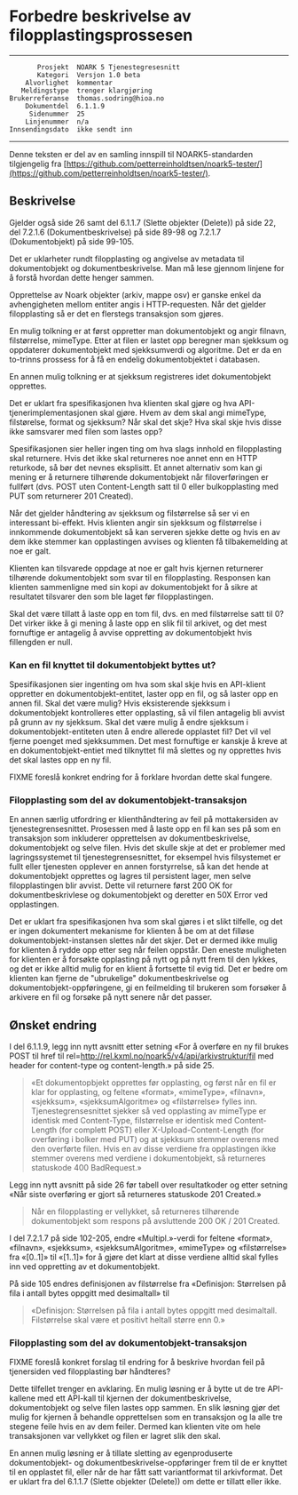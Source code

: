Forbedre beskrivelse av filopplastingsprossesen
===============================================

 ------------------  ---------------------------------
           Prosjekt  NOARK 5 Tjenestegresesnitt
           Kategori  Versjon 1.0 beta
        Alvorlighet  kommentar
       Meldingstype  trenger klargjøring
    Brukerreferanse  thomas.sodring@hioa.no
        Dokumentdel  6.1.1.9
         Sidenummer  25
        Linjenummer  n/a
    Innsendingsdato  ikke sendt inn
 ------------------  ---------------------------------

Denne teksten er del av en samling innspill til NOARK5-standarden
tilgjengelig fra [https://github.com/petterreinholdtsen/noark5-tester/](https://github.com/petterreinholdtsen/noark5-tester/).

Beskrivelse
-----------

Gjelder også side 26 samt del 6.1.1.7 (Slette objekter (Delete)) på
side 22, del 7.2.1.6 (Dokumentbeskrivelse) på side 89-98 og 7.2.1.7
(Dokumentobjekt) på side 99-105.

Det er uklarheter rundt filopplasting og angivelse av metadata til
dokumentobjekt og dokumentbeskrivelse. Man må lese gjennom linjene for
å forstå hvordan dette henger sammen.

Opprettelse av Noark objekter (arkiv, mappe osv) er ganske enkel da
avhengigheten mellom entiter angis i HTTP-requesten. Når det gjelder
filopplasting så er det en flerstegs transaksjon som gjøres.

En mulig tolkning er at først oppretter man dokumentobjekt og angir
filnavn, filstørrelse, mimeType.  Etter at filen er lastet opp
beregner man sjekksum og oppdaterer dokumentobjekt med sjekksumverdi
og algoritme.  Det er da en to-trinns prossess for å få en endelig
dokumentobjektet i databasen.

En annen mulig tolkning er at sjekksum registreres idet dokumentobjekt
opprettes.

Det er uklart fra spesifikasjonen hva klienten skal gjøre og hva
API-tjenerimplementasjonen skal gjøre.  Hvem av dem skal angi
mimeType, filstørelse, format og sjekksum?  Når skal det skje?  Hva
skal skje hvis disse ikke samsvarer med filen som lastes opp?

Spesifikasjonen sier heller ingen ting om hva slags innhold en
filopplasting skal returnere.  Hvis det ikke skal returneres noe annet
enn en HTTP returkode, så bør det nevnes eksplisitt.  Et annet
alternativ som kan gi mening er å returnere tilhørende dokumentobjekt
når filoverføringen er fullført (dvs. POST uten Content-Length satt
til 0 eller bulkopplasting med PUT som returnerer 201 Created).

Når det gjelder håndtering av sjekksum og filstørrelse så ser vi en
interessant bi-effekt.  Hvis klienten angir sin sjekksum og
filstørrelse i innkommende dokumentobjekt så kan serveren sjekke dette
og hvis en av dem ikke stemmer kan opplastingen avvises og klienten få
tilbakemelding at noe er galt.

Klienten kan tilsvarede oppdage at noe er galt hvis kjernen
returnerer tilhørende dokumentobjekt som svar til en filopplasting.
Responsen kan klienten sammenligne med sin kopi av dokumentobjekt for
å sikre at resultatet tilsvarer den som ble laget før filopplastingen.

Skal det være tillatt å laste opp en tom fil, dvs. en med filstørrelse
satt til 0?  Det virker ikke å gi mening å laste opp en slik fil til
arkivet, og det mest fornuftige er antagelig å avvise oppretting av
dokumentobjekt hvis fillengden er null.

### Kan en fil knyttet til dokumentobjekt byttes ut?

Spesifikasjonen sier ingenting om hva som skal skje hvis en API-klient
oppretter en dokumentobjekt-entitet, laster opp en fil, og så laster
opp en annen fil.  Skal det være mulig?  Hvis eksisterende sjekksum i
dokumentobjekt kontrolleres etter opplasting, så vil filen antagelig
bli avvist på grunn av ny sjekksum.  Skal det være mulig å endre
sjekksum i dokumentobjekt-entiteten uten å endre allerede opplastet
fil?  Det vil vel fjerne poenget med sjekksummen.  Det mest fornuftige
er kanskje å kreve at en dokumentobjekt-entiet med tilknyttet fil må
slettes og ny opprettes hvis det skal lastes opp en ny fil.

FIXME foreslå konkret endring for å forklare hvordan dette skal fungere.

### Filopplasting som del av dokumentobjekt-transaksjon

En annen særlig utfordring er klienthåndtering av feil på
mottakersiden av tjenestegrensesnittet.  Prosessen med å laste opp en
fil kan ses på som en transaksjon som inkluderer opprettelsen av
dokumentbeskrivelse, dokumentobjekt og selve filen.  Hvis det skulle
skje at det er problemer med lagringssystemet til
tjenestegrensesnittet, for eksempel hvis filsystemet er fullt eller
tjenesten opplever en annen forstyrrelse, så kan det hende at
dokumentobjekt opprettes og lagres til persistent lager, men selve
filopplastingen blir avvist.  Dette vil returnere først 200 OK for
dokumentbeskrivlese og dokumentobjekt og deretter en 50X Error ved
opplastingen.

Det er uklart fra spesifikasjonen hva som skal gjøres i et slikt
tilfelle, og det er ingen dokumentert mekanisme for klienten å be om
at det filløse dokumentobjekt-instansen slettes når det skjer.  Det er
dermed ikke mulig for klienten å rydde opp etter seg når feilen
oppstår.  Den eneste muligheten for klienten er å forsøkte opplasting
på nytt og på nytt frem til den lykkes, og det er ikke alltid mulig
for en klient å fortsette til evig tid.  Det er bedre om klienten kan
fjerne de "ubrukelige" dokumentbeskrivelse og
dokumentobjekt-oppføringene, gi en feilmelding til brukeren som
forsøker å arkivere en fil og forsøke på nytt senere når det passer.

Ønsket endring
--------------

I del 6.1.1.9, legg inn nytt avsnitt etter setning «For å overføre en
ny fil brukes POST til href til
rel=http://rel.kxml.no/noark5/v4/api/arkivstruktur/fil med header for
content-type og content-length.» på side 25.

> «Et dokumentopbjekt opprettes før opplasting, og først når en fil er
> klar for opplasting, og feltene «format», «mimeType», «filnavn»,
> «sjekksum», «sjekksumAlgoritme» og «filstørrelse» fylles inn.
> Tjenestegrensesnittet sjekker så ved opplasting av mimeType er
> identisk med Content-Type, filstørrelse er identisk med
> Content-Length (for complett POST) eller X-Upload-Content-Length
> (for overføring i bolker med PUT) og at sjekksum stemmer overens med
> den overførte filen.  Hvis en av disse verdiene fra opplastingen
> ikke stemmer overens med verdiene i dokumentobjekt, så returneres
> statuskode 400 BadRequest.»

Legg inn nytt avsnitt på side 26 før tabell over resultatkoder og
etter setning «Når siste overføring er gjort så returneres statuskode
201 Created.»

> Når en filopplasting er vellykket, så returneres tilhørende
> dokumentobjekt som respons på avsluttende 200 OK / 201 Created.

I del 7.2.1.7 på side 102-205, endre «Multipl.»-verdi for feltene
«format», «filnavn», «sjekksum», «sjekksumAlgoritme», «mimeType» og
«filstørrelse» fra «[0..1]» til «[1..1]» for å gjøre det klart at
disse verdiene alltid skal fylles inn ved oppretting av et
dokumentobjekt.

På side 105 endres definisjonen av filstørrelse fra «Definisjon:
Størrelsen på fila i antall bytes oppgitt med desimaltall» til

> «Definisjon: Størrelsen på fila i antall bytes oppgitt med
> desimaltall.  Filstørrelse skal være et positivt heltall større enn
> 0.»

### Filopplasting som del av dokumentobjekt-transaksjon

FIXME foreslå konkret forslag til endring for å beskrive hvordan feil
på tjenersiden ved filopplasting bør håndteres?

Dette tilfellet trenger en avklaring.  En mulig løsning er å bytte ut
de tre API-kallene med ett API-kall til kjernen der
dokumentbeskrivelse, dokumentobjekt og selve filen lastes opp sammen.
En slik løsning gjør det mulig for kjernen å behandle opprettelsen som
en transaksjon og la alle tre stegene feile hvis en av dem feiler.
Dermed kan klienten vite om hele transaksjonen var vellykket og filen
er lagret slik den skal.

En annen mulig løsning er å tillate sletting av egenproduserte
dokumentobjekt- og dokumentbeskrivelse-oppføringer frem til de er
knyttet til en opplastet fil, eller når de har fått satt variantformat
til arkivformat.  Det er uklart fra del 6.1.1.7 (Slette objekter
(Delete)) om dette er tillatt eller ikke.
